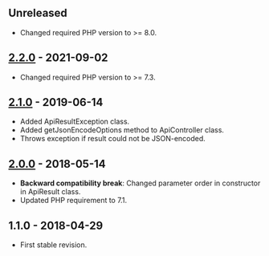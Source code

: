 ## Unreleased
- Changed required PHP version to >= 8.0.

## [2.2.0] - 2021-09-02
- Changed required PHP version to >= 7.3.

## [2.1.0] - 2019-06-14
- Added ApiResultException class.
- Added getJsonEncodeOptions method to ApiController class.
- Throws exception if result could not be JSON-encoded.

## [2.0.0] - 2018-05-14
- **Backward compatibility break**: Changed parameter order in constructor in ApiResult class.
- Updated PHP requirement to 7.1.

## 1.1.0 - 2018-04-29
- First stable revision.

[2.2.0]: https://github.com/themichaelhall/bluemvc-api/compare/v2.1.0...v2.2.0
[2.1.0]: https://github.com/themichaelhall/bluemvc-api/compare/v2.0.0...v2.1.0
[2.0.0]: https://github.com/themichaelhall/bluemvc-api/compare/v1.1.0...v2.0.0
